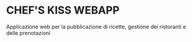 # CHEF'S KISS WEBAPP

Applicazione web per la pubblicazione di ricette, 
gestione dei ristoranti e delle prenotazioni